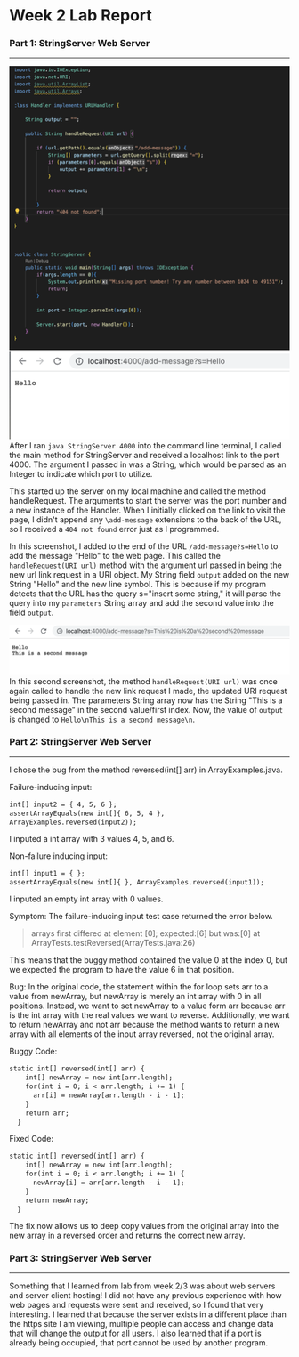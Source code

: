 # Week 2 Lab Report

### Part 1: StringServer Web Server
---
![image](/stringservercode.png)
![image](/helloss.png)
After I ran `java StringServer 4000` into the command line terminal, I called the main method for StringServer and received a localhost link to the port 4000. The argument I passed in was a String, which would be parsed as an Integer to indicate which port to utilize. 

This started up the server on my local machine and called the method handleRequest. The arguments to start the server was the port number and a new instance of the Handler. When I initially clicked on the link to visit the page, I didn't append any `\add-message` extensions to the back of the URL, so I received a `404 not found` error just as I programmed. 

In this screenshot, I added to the end of the URL `/add-message?s=Hello` to add the message "Hello" to the web page. This called the `handleRequest(URI url)` method with the argument url passed in being the new url link request in a URI object. My String field `output` added on the new String "Hello" and the new line symbol. This is because if my program detects that the URL has the query s="insert some string," it will parse the query into my `parameters` String array and add the second value into the field `output`.


![image](/secondmsgss.png)
In this second screenshot, the method `handleRequest(URI url)` was once again called to handle the new link request I made, the updated URI request being passed in. The parameters String array now has the String "This is a second message" in the second value/first index. Now, the value of `output` is changed to `Hello\nThis is a second message\n`. 


### Part 2: StringServer Web Server
---

I chose the bug from the method reversed(int[] arr) in ArrayExamples.java. 

Failure-inducing input: 
```
int[] input2 = { 4, 5, 6 };
assertArrayEquals(new int[]{ 6, 5, 4 }, ArrayExamples.reversed(input2));
```
I inputed a int array with 3 values 4, 5, and 6. 

Non-failure inducing input:
```
int[] input1 = { };
assertArrayEquals(new int[]{ }, ArrayExamples.reversed(input1));
```
I inputed an empty int array with 0 values.

Symptom:
The failure-inducing input test case returned the error below.
> arrays first differed at element [0]; expected:[6] but was:[0] at ArrayTests.testReversed(ArrayTests.java:26)

This means that the buggy method contained the value 0 at the index 0, but we expected the program to have the value 6 in that position.

Bug:
In the original code, the statement within the for loop sets arr to a value from newArray, but newArray is merely an int array with 0 in all positions. Instead, we want to set newArray to a value form arr because arr is the int array with the real values we want to reverse. Additionally, we want to return newArray and not arr because the method wants to return a new array with all elements of the input array reversed, not the original array. 

Buggy Code:

```
static int[] reversed(int[] arr) {
    int[] newArray = new int[arr.length];
    for(int i = 0; i < arr.length; i += 1) {
      arr[i] = newArray[arr.length - i - 1];
    }
    return arr;
  }
```

Fixed Code:
```
static int[] reversed(int[] arr) {
    int[] newArray = new int[arr.length];
    for(int i = 0; i < arr.length; i += 1) {
      newArray[i] = arr[arr.length - i - 1];
    }
    return newArray;
  }
```
The fix now allows us to deep copy values from the original array into the new array in a reversed order and returns the correct new array.




### Part 3: StringServer Web Server
---
Something that I learned from lab from week 2/3 was about web servers and server client hosting! I did not have any previous experience with how web pages and requests were sent and received, so I found that very interesting. I learned that because the server exists in a different place than the https site I am viewing, multiple people can access and change data that will change the output for all users. I also learned that if a port is already being occupied, that port cannot be used by another program. 





